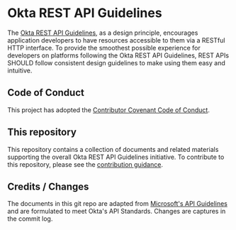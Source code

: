 # Okta REST API Guidelines
The [Okta REST API Guidelines](Guidelines.md), as a design principle, encourages application developers to have resources accessible to them via a RESTful HTTP interface. To provide the smoothest possible experience for developers on platforms following the Okta REST API Guidelines, REST APIs SHOULD follow consistent design guidelines to make using them easy and intuitive.

## Code of Conduct
This project has adopted the [Contributor Covenant Code of Conduct](https://www.contributor-covenant.org/version/1/4/code-of-conduct).

## This repository
This repository contains a collection of documents and related materials supporting the overall Okta REST API Guidelines initiative. To contribute to this repository, please see the [contribution guidance][contribution-guidance].

[contribution-guidance]: CONTRIBUTING.md

## Credits / Changes

The documents in this git repo are adapted from [Microsoft's API Guidelines](https://github.com/Microsoft/api-guidelines) and are formulated to meet Okta's API Standards. Changes are captures in the commit log.
